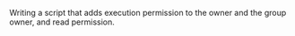 Writing a script that adds execution permission to the owner and the group owner, and read permission.
